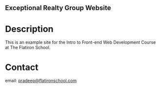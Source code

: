 Exceptional Realty Group Website
---

# Description 

This is an example site for the Intro to Front-end Web Development Course at The Flatiron School. 

# Contact 

email: pradeep@flatironschool.com